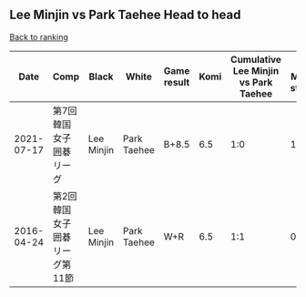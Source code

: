 ## Lee Minjin vs Park Taehee Head to head

[Back to ranking](../../index.md)




| **Date** | **Comp** | **Black** | **White** | **Game result** | **Komi** | **Cumulative Lee Minjin vs Park Taehee** | **Lee Minjin streak** | **Park Taehee streak** | 
| --- | --- | --- | --- | --- | --- | --- | --- | --- |
| 2021-07-17 | 第7回韓国女子囲碁リーグ | Lee Minjin | Park Taehee | B+8.5 | 6.5 | 1:0 | 1 | 0 | 
| 2016-04-24 | 第2回韓国女子囲碁リーグ第11節 | Lee Minjin | Park Taehee | W+R | 6.5 | 1:1 | 0 | 1 |




